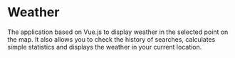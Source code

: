 # Weather

The application based on Vue.js to display weather in the selected point on the map. It also allows you to check the history of searches, calculates simple statistics and displays the weather in your current location.
